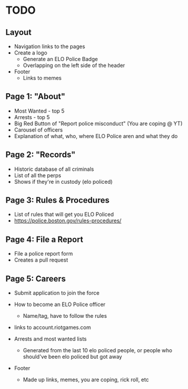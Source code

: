 # TODO

## Layout

-   Navigation links to the pages
-   Create a logo
    -   Generate an ELO Police Badge
    -   Overlapping on the left side of the header
-   Footer
    -   Links to memes

## Page 1: "About"

-   Most Wanted - top 5
-   Arrests - top 5
-   Big Red Button of "Report police misconduct" (You are coping @ YT)
-   Carousel of officers
-   Explanation of what, who, where ELO Police aren and what they do

## Page 2: "Records"

-   Historic database of all criminals
-   List of all the perps
-   Shows if they're in custody (elo policed)

## Page 3: Rules & Procedures

-   List of rules that will get you ELO Policed
-   https://police.boston.gov/rules-procedures/

## Page 4: File a Report

-   File a police report form
-   Creates a pull request

## Page 5: Careers

-   Submit application to join the force
-   How to become an ELO Police officer
    -   Name/tag, have to follow the rules
-   links to account.riotgames.com

-   Arrests and most wanted lists
    -   Generated from the last 10 elo policed people, or people who should've been elo policed but got away
-   Footer
    -   Made up links, memes, you are coping, rick roll, etc
